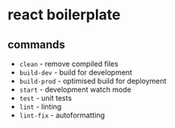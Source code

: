 # react boilerplate

## commands

- `clean` - remove compiled files
- `build-dev` - build for development
- `build-prod` - optimised build for deployment
- `start` - development watch mode
- `test` - unit tests
- `lint` - linting
- `lint-fix` - autoformatting
